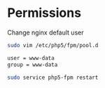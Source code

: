 # Permissions

Change nginx default user

```sh
sudo vim /etc/php5/fpm/pool.d

user = www-data
group = www-data

sudo service php5-fpm restart
```
